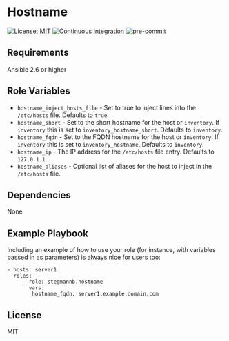 # Hostname

[![License: MIT](https://img.shields.io/github/license/stegmannb/ansible-role-hostname)](https://github.com/stegmannb/ansible-role-hostname/blob/master/LICENSE)
[![Continuous Integration](https://github.com/stegmannb/ansible-role-hostname/actions/workflows/continuous-integration.yml/badge.svg)](https://github.com/stegmannb/ansible-role-hostname/actions/workflows/continuous-integration.yml)
[![pre-commit](https://img.shields.io/badge/pre--commit-enabled-brightgreen?logo=pre-commit&logoColor=white)](https://github.com/pre-commit/pre-commit)

## Requirements

Ansible 2.6 or higher

## Role Variables

- `hostname_inject_hosts_file` - Set to true to inject lines into the `/etc/hosts` file. Defaults to `true`.
- `hostname_short` - Set to the short hostname for the host or `inventory`. If `inventory` this is set to `inventory_hostname_short`. Defaults to `inventory`.
- `hostname_fqdn` - Set to the FQDN hostname for the host or `inventory`. If `inventory` this is set to `inventory_hostname`. Defaults to `inventory`.
- `hostname_ip` - The IP address for the `/etc/hosts` file entry. Defaults to `127.0.1.1`.
- `hostname_aliases` - Optional list of aliases for the host to inject in the `/etc/hosts` file.

## Dependencies

None

## Example Playbook

Including an example of how to use your role (for instance, with variables passed in as parameters) is always nice for users too:

    - hosts: server1
      roles:
         - role: stegmannb.hostname
           vars:
            hostname_fqdn: server1.example.domain.com

## License

MIT
